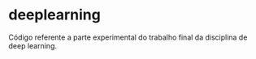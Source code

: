 # deeplearning
Código referente a parte experimental do trabalho final da disciplina de deep learning.
